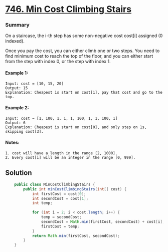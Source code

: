 # [746. Min Cost Climbing Stairs](https://leetcode.com/problems/min-cost-climbing-stairs/)
### Summary 
On a staircase, the i-th step has some non-negative cost cost[i] assigned (0 indexed).  

Once you pay the cost, you can either climb one or two steps. You need to find minimum cost to reach the top of the floor, and you can either start from the step with index 0, or the step with index 1.      

#### Example 1:
    Input: cost = [10, 15, 20]      
    Output: 15
    Explanation: Cheapest is start on cost[1], pay that cost and go to the top. 

#### Example 2:
    Input: cost = [1, 100, 1, 1, 1, 100, 1, 1, 100, 1]      
    Output: 6
    Explanation: Cheapest is start on cost[0], and only step on 1s, skipping cost[3].

#### Notes: 
    1. cost will have a length in the range [2, 1000].  
    2. Every cost[i] will be an integer in the range [0, 999].  


## Solution
```java
    public class MinCostClimbingStairs {
        public int minCostClimbingStairs(int[] cost) {
            int firstCost = cost[0];
            int secondCost = cost[1];
            int temp;
    
            for (int i = 2; i < cost.length; i++) {
                temp = secondCost;
                secondCost = Math.min(firstCost, secondCost) + cost[i];
                firstCost = temp;
            }
            return Math.min(firstCost, secondCost);
        }
    }
```



